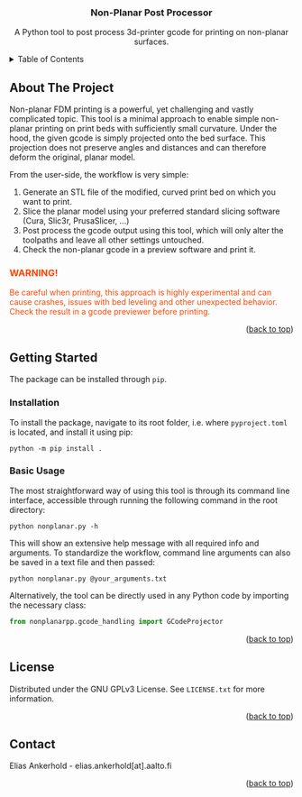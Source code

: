 <a name="readme-top"></a>

<div align="center">
  <h3 align="center">Non-Planar Post Processor</h3>

  <p align="center">
    A Python tool to post process 3d-printer gcode for printing on non-planar surfaces.
  </p>
</div>



<!-- TABLE OF CONTENTS -->
<details>
  <summary>Table of Contents</summary>
  <ol>
    <li>
      <a href="#about-the-project">About The Project</a>
    </li>
    <li>
      <a href="#getting-started">Getting Started</a>
      <ul>
        <li><a href="#installation">Installation</a></li>
        <li><a href="#basic-usage">Basic Usage</a></li>
      </ul>
    </li>
    <li><a href="#license">License</a></li>
    <li><a href="#contact">Contact</a></li>
  </ol>
</details>



<!-- ABOUT THE PROJECT -->
## About The Project

Non-planar FDM printing is a powerful, yet challenging and vastly complicated topic. This tool is a minimal approach to enable simple non-planar printing on print beds with sufficiently small curvature. Under the hood, the given gcode is simply projected onto the bed surface. This projection does not preserve angles and distances and can therefore deform the original, planar model.

From the user-side, the workflow is very simple:
1. Generate an STL file of the modified, curved print bed on which you want to print. 
2. Slice the planar model using your preferred standard slicing software (Cura, Slic3r, PrusaSlicer, ...)
3. Post process the gcode output using this tool, which will only alter the toolpaths and leave all other settings untouched.
4. Check the non-planar gcode in a preview software and print it.

<span style='color:orangered'>
<h3>WARNING!</h3>
    Be careful when printing, this approach is highly experimental and can cause crashes, issues with bed leveling and other unexpected behavior. Check the result in a gcode previewer before printing.
</span>
<p align="right">(<a href="#readme-top">back to top</a>)</p>

<!-- GETTING STARTED -->
## Getting Started

The package can be installed through ``pip``.
<!-- INSTALLATION -->
### Installation

To install the package, navigate to its root folder, i.e. where ``pyproject.toml`` is located, and install it using pip:
   ```shell
   python -m pip install .
   ```

<!-- BASIC USAGE -->
### Basic Usage

The most straightforward way of using this tool is through its command line interface, accessible through running the following command in the root directory: 
```shell
python nonplanar.py -h
```

This will show an extensive help message with all required info and arguments. To standardize the workflow, command line arguments can also be saved in a text file and then passed:
```shell
python nonplanar.py @your_arguments.txt
```

Alternatively, the tool can be directly used in any Python code by importing the necessary class:
```python
from nonplanarpp.gcode_handling import GCodeProjector
```

<p align="right">(<a href="#readme-top">back to top</a>)</p>


<!-- LICENSE -->
## License

Distributed under the GNU GPLv3 License. See `LICENSE.txt` for more information.

<p align="right">(<a href="#readme-top">back to top</a>)</p>


<!-- CONTACT -->
## Contact

Elias Ankerhold - elias.ankerhold[at].aalto.fi

<p align="right">(<a href="#readme-top">back to top</a>)</p>